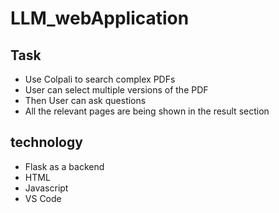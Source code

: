 # LLM_webApplication

## Task 
- Use Colpali to search complex PDFs
- User can select multiple versions of the PDF
- Then User can ask questions
- All the relevant pages are being shown in the result section

## technology
- Flask as a backend
- HTML
- Javascript
- VS Code
  
